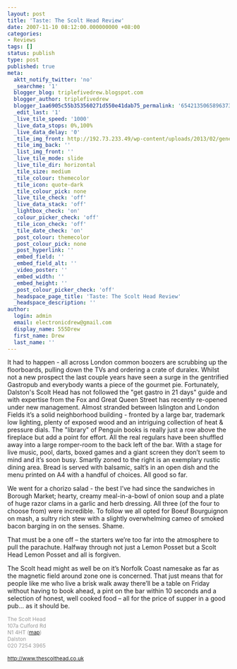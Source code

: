 ```yaml
---
layout: post
title: 'Taste: The Scolt Head Review'
date: 2007-11-10 08:12:00.000000000 +08:00
categories:
- Reviews
tags: []
status: publish
type: post
published: true
meta:
  aktt_notify_twitter: 'no'
  _searchme: '1'
  blogger_blog: triplefivedrew.blogspot.com
  blogger_author: triplefivedrew
  blogger_1aa6905c55b353560271d550e41dab75_permalink: '6542135065896373679'
  _edit_last: '1'
  _live_tile_speed: '1000'
  _live_data_stops: 0%,100%
  _live_data_delay: '0'
  _tile_img_front: http://192.73.233.49/wp-content/uploads/2013/02/generic-restaurant-shot-tile.jpg
  _tile_img_back: ''
  _list_img_front: ''
  _live_tile_mode: slide
  _live_tile_dir: horizontal
  _tile_size: medium
  _tile_colour: themecolor
  _tile_icon: quote-dark
  _tile_colour_pick: none
  _live_tile_check: 'off'
  _live_data_stack: 'off'
  _lightbox_check: 'on'
  _colour_picker_check: 'off'
  _tile_icon_check: 'off'
  _tile_date_check: 'on'
  _post_colour: themecolor
  _post_colour_pick: none
  _post_hyperlink: ''
  _embed_field: ''
  _embed_field_alt: ''
  _video_poster: ''
  _embed_width: ''
  _embed_height: ''
  _post_colour_picker_check: 'off'
  _headspace_page_title: 'Taste: The Scolt Head Review'
  _headspace_description: ''
author:
  login: admin
  email: electronicdrew@gmail.com
  display_name: 555Drew
  first_name: Drew
  last_name: ''
---
```

<p class="MsoNormal">It had to happen - all across London common boozers are scrubbing up the floorboards, pulling down the TVs and ordering a crate of duralex. Whilst not a new prospect the last couple years have seen a surge in the gentrified Gastropub and everybody wants a piece of the gourmet pie.
Fortunately, Dalston's Scolt Head has not followed the "get gastro in 21 days" guide and with expertise from the Fox and Great Queen Street has recently re-opened under new management. Almost stranded between Islington and London Fields it’s a solid neighborhood building - fronted by a large bar, trademark low lighting, plenty of exposed wood and an intriguing collection of heat &amp; pressure dials. The "library" of Penguin books is really just a row above the fireplace but add a point for effort.
All the real regulars have been shuffled away into a large romper-room to the back left of the bar. With a stage for live music, pool, darts, boxed games and a giant screen they don’t seem to mind and it’s soon busy. Smartly zoned to the right is an exemplary rustic dining area. Bread is served with balsamic, salt’s in an open dish and the menu printed on A4 with a handful of choices. All good so far.
<p class="MsoNormal">We went for a chorizo salad - the best I’ve had since the sandwiches in Borough Market; hearty, creamy meal-in-a-bowl of onion soup and a plate of huge razor clams in a garlic and herb dressing. All three (of the four to choose from) were incredible. To follow we all opted for <span class="menutitle">Boeuf Bourguignon on mash, a sultry rich stew with a slightly overwhelming cameo of smoked bacon barging in on the senses. Shame.</span>
<p class="MsoNormal"><span class="menutitle">That must be a one off – the starters we’re too far into the atmosphere to pull the parachute. Halfway through not just a Lemon Posset but a Scolt Head Lemon Posset and all is forgiven.</span>
<p class="MsoNormal"><span class="menutitle">The Scolt head might as well be on it’s Norfolk Coast namesake as far as the magnetic field around zone one is concerned. That just means that for people like me who live a brisk walk away there’ll be a table on Friday without having to book ahead, a pint on the bar within 10 seconds and a selection of honest, well cooked food – all for the price of supper in a good pub... as it should be.<br /></span>
<p class="MsoNormal"><span style="color:rgb(153,153,153);font-size:85%;">The Scolt Head<br />107a Culford Rd<br />N1 4HT (<a href="http://maps.google.co.uk/maps?f=q&amp;hl=en&amp;geocode=&amp;time=&amp;date=&amp;ttype=&amp;q=N1+4HT&amp;ie=UTF8&amp;ll=51.543733,-0.081582&amp;spn=0.011703,0.033817&amp;z=16&amp;iwloc=addr&amp;om=1">map</a>)<br />Dalston<br />020 7254 3965</span>
<p class="MsoNormal"><span style="color:rgb(153,153,153);font-size:85%;"><a href="http://www.thescolthead.co.uk/">http://www.thescolthead.co.uk</a><br /></span>
